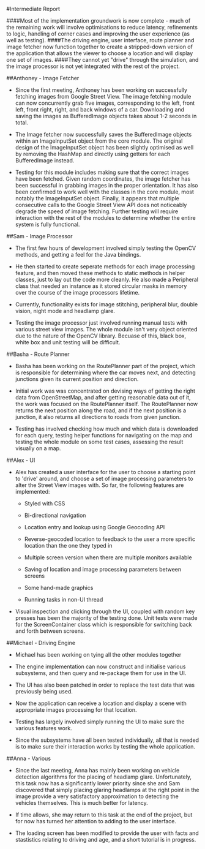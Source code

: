 #Intermediate Report

####Most of the implementation groundwork is now complete - much of the remaining work will involve optimisations to reduce latency, refinements to logic, handling of corner cases and improving the user experience (as well as testing).
####The driving engine, user interface, route planner and image fetcher now function together to create a stripped-down version of the application that allows the viewer to choose a location and will display one set of images. 
####They cannot yet "drive" through the simulation, and the image processor is not yet integrated with the rest of the project.

##Anthoney - Image Fetcher

- Since the first meeting, Anthoney has been working on successfully fetching images from Google Street View. The image fetching module can now concurrently grab five images, corresponding to the left, front left, front right, right, and back windows of a car. Downloading and saving the images as BufferedImage objects takes about 1-2 seconds in total. 

- The Image fetcher now successfully saves the BufferedImage objects within an ImageInputSet object from the core module. The original design of the ImageInputSet object has been slightly optimised as well by removing the HashMap and directly using getters for each BufferedImage instead.

- Testing for this module includes making sure that the correct images have been fetched. Given random coordinates, the image fetcher has been successful in grabbing images in the proper orientation. It has also been confirmed to work well with the classes in the core module, most notably the ImageInputSet object. Finally, it appears that multiple consecutive calls to the Google Street View API does not noticeably degrade the speed of image fetching. Further testing will require interaction with the rest of the modules to determine whether the entire system is fully functional. 

##Sam - Image Processor

- The first few hours of development involved simply testing the OpenCV methods, and getting a feel for the Java bindings.

- He then started to create seperate methods for each image processing feature, and then moved these methods to static methods in helper classes, just to lay out the code more cleanly. He also made a Peripheral class that needed an instance as it stored circular masks in memory over the course of the image processors lifetime.

- Currently, functionality exists for image stitching, peripheral blur, double vision, night mode and headlamp glare.

- Testing the image processor just involved running manual tests with various street view images. The whole module isn't very object oriented due to the nature of the OpenCV library. Becuase of this, black box, white box and unit testing will be difficult.

##Basha - Route Planner

- Basha has been working on the RoutePlanner part of the project, which is responsible for determining where the car moves next, and detecting junctions given its current position and direction.

- Initial work was was concentrated on devising ways of getting the right data from OpenStreetMap, and after getting reasonable data out of it, the work was focused on the RoutePlanner itself. The RoutePlanner now returns the next position along the road, and if the next position is a junction, it also returns all directions to roads from given junction.

- Testing has involved checking how much and which data is downloaded for each query, testing helper functions for navigating on the map and testing the whole module on some test cases, assessing the result visually on a map.

##Alex - UI

- Alex has created a user interface for the user to choose a starting point to 'drive' around, and choose a set of image processing parameters to alter the Street View images with. So far, the following features are implemented:

	- Styled with CSS

	- Bi-directional navigation

	- Location entry and lookup using Google Geocoding API

	- Reverse-geocoded location to feedback to the user a more specific location than the one they typed in

	- Multiple screen version when there are multiple monitors available

	- Saving of location and image processing parameters between screens

	- Some hand-made graphics

	- Running tasks in non-UI thread

- Visual inspection and clicking through the UI, coupled with random key presses has been the majority of the testing done. Unit tests were made for the ScreenContainer class which is responsible for switching back and forth between screens.

##Michael - Driving Engine

- Michael has been working on tying all the other modules together

- The engine implementation can now construct and initialise various subsystems, and then query and re-package them for use in the UI.

- The UI has also been patched in order to replace the test data that was previously being used.

- Now the application can receive a location and display a scene with appropriate images processing for that location.

- Testing has largely involved simply running the UI to make sure the various features work.

- Since the subsystems have all been tested individually, all that is needed is to make sure their interaction works by testing the whole application.

##Anna - Various

- Since the last meeting, Anna has mainly been working on vehicle detection algorithms for the placing of headlamp glare. Unfortunately, this task now has a significantly lower priority since she and Sam discovered that simply placing glaring headlamps at the right point in the image provide 
a very satisfactory approximation to detecting the vehicles themselves. This is much better for latency.

- If time allows, she may return to this task at the end of the project, but for now has turned her attention to adding to the user interface.

- The loading screen has been modified to provide the user with facts and stastistics relating to driving and age, and a short tutorial is in progress.

